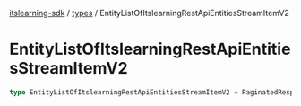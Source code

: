 [itslearning-sdk](../../modules.md) / [types](../index.md) / EntityListOfItslearningRestApiEntitiesStreamItemV2

# EntityListOfItslearningRestApiEntitiesStreamItemV2

```ts
type EntityListOfItslearningRestApiEntitiesStreamItemV2 = PaginatedResponse<ItslearningRestApiEntitiesStreamItemV2>;
```
